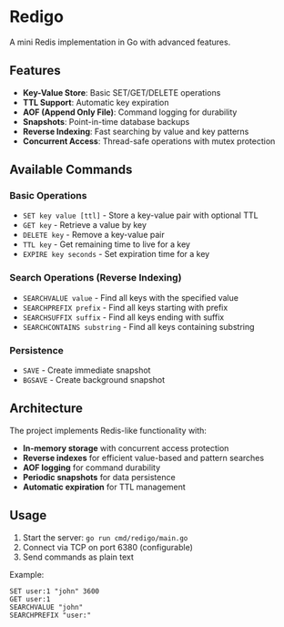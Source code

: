 # Redigo

A mini Redis implementation in Go with advanced features.

## Features

- **Key-Value Store**: Basic SET/GET/DELETE operations
- **TTL Support**: Automatic key expiration
- **AOF (Append Only File)**: Command logging for durability
- **Snapshots**: Point-in-time database backups
- **Reverse Indexing**: Fast searching by value and key patterns
- **Concurrent Access**: Thread-safe operations with mutex protection

## Available Commands

### Basic Operations
- `SET key value [ttl]` - Store a key-value pair with optional TTL
- `GET key` - Retrieve a value by key
- `DELETE key` - Remove a key-value pair
- `TTL key` - Get remaining time to live for a key
- `EXPIRE key seconds` - Set expiration time for a key

### Search Operations (Reverse Indexing)
- `SEARCHVALUE value` - Find all keys with the specified value
- `SEARCHPREFIX prefix` - Find all keys starting with prefix
- `SEARCHSUFFIX suffix` - Find all keys ending with suffix
- `SEARCHCONTAINS substring` - Find all keys containing substring

### Persistence
- `SAVE` - Create immediate snapshot
- `BGSAVE` - Create background snapshot

## Architecture

The project implements Redis-like functionality with:

- **In-memory storage** with concurrent access protection
- **Reverse indexes** for efficient value-based and pattern searches
- **AOF logging** for command durability
- **Periodic snapshots** for data persistence
- **Automatic expiration** for TTL management

## Usage

1. Start the server: `go run cmd/redigo/main.go`
2. Connect via TCP on port 6380 (configurable)
3. Send commands as plain text

Example:
```
SET user:1 "john" 3600
GET user:1
SEARCHVALUE "john"
SEARCHPREFIX "user:"
```

